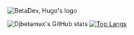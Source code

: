 ![BetaDev, Hugo's logo](https://github.com/Djbetamax/sobre-hugo/blob/main/Simbolo.png)

![Djbetamax's GitHub stats](https://github-readme-stats.vercel.app/api?username=Djbetamax&theme=vision-friendly-dark&line_height=20&show_icons=true&include_all_commits=true) [![Top Langs](https://github-readme-stats.vercel.app/api/top-langs/?username=anuraghazra&layout=compact&theme=vision-friendly-dark&card_width=398)](https://github.com/anuraghazra/github-readme-stats)

[# Olá, meu nome é Hugo Teixeira!👋
Sou estudante de Engenharia da Computação na UNICSUL e estou trilhando meu caminho para o Full-Stack Development.]: #

